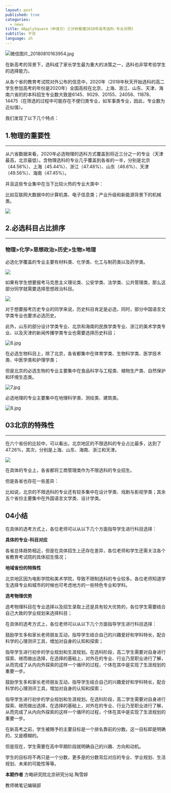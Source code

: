 ```yaml
---
layout: post
published: true
categories:
  - news
title: 《ApplySquare（申请方）三分钟看懂2020年高考选科-专业对照》
subtitle: 干货
language: zh
---
```


![微信图片_20180810163954.jpg]({{site.baseurl}}/image/微信图片_20180810163954.jpg)


在新高考的背景下，选科成了家长学生最为重大的决策之一，选科也非常考验学生的选择能力。

从各个省的教育考试院对外公布的信息中，2020年（2018年秋天开始选科的高二学生参加高考的年份是2020年）全国高校在北京、上海、浙江、山东、天津、海南六省的的本科招生专业数大致是6145、9029、20155、24056、11878、14475（在筛选的过程中可能存在不便归类专业，如军事类专业，因此，专业数为近似值）。

我们发现了以下几个特点：

## **1.物理的重要性**
------------------

从六省数据来看，2020年必选物理的选科方式覆盖到将近三分之一的专业（天津最高，北京最低）。含物理选科的专业几乎覆盖到各省的一半，分别是北京（44.56%）、上海（45.44%）、浙江（47.48%）、山东（46.6%）、天津（49.56%）、海南（47.45%）。

并且这些专业集中在当下比较火热的专业大类中：

比如互联网大数据中的计算机类、电子信息类；产业升级和新能源背景下的机械类。

![]({{site.baseurl}}/image/%E5%BE%AE%E4%BF%A1%E5%9B%BE%E7%89%87_20180810164239.jpg)


## **2.必选科目占比排序**
-----------------------

### **物理>化学>思想政治>历史>生物>地理**

必选化学覆盖的专业主要有材料类、化学类、化工与制药类以及药学类。

![]({{site.baseurl}}/image/4.jpg)

如果有学生想要报考马克思主义理论类、公安学类、法学类、公共管理类，那么这部分同学就需要选择思想政治科目。

![]({{site.baseurl}}/image/5.jpg)

对于想要报考历史专业的同学来说，历史科目肯定是必选，同时，部分中国语言文学类专业也要求必选历史。

此外，山东的部分设计学类专业、北京和海南的民族学类专业、浙江的美术学类专业、以及天津的新闻传播学类专业也需要选择历史科目；

![6.jpg]({{site.baseurl}}/image/6.jpg)


在必选生物科目上，除了北京，各省都集中在体育学类、生物科学类、医学技术类、中医学类和护理学类；

但是北京的必选生物的专业主要集中在食品科学与工程类、植物生产类、自然保护和环境生态类。

![7.jpg]({{site.baseurl}}/image/7.jpg)

必选地理的专业主要集中在地理科学类、测绘类、建筑类。

![8.jpg]({{site.baseurl}}/image/8.jpg)



## 03北京的特殊性
-----------------
在六个省份的比较中，可以看出，北京地区的不限选科的专业占比最多，达到了47.26%，其次，分别是上海、山东、海南、浙江和天津。

![]({{site.baseurl}}/image/%E5%BE%AE%E4%BF%A1%E5%9B%BE%E7%89%87_20180810165019.jpg)

在具体的专业上，各省都将工商管理类作为不限选科的专业招生。

但是各省也存在一些差异：

比如说，北京的不限选科的专业还有较多集中在设计学类、戏剧与影视学类；其余五个省份主要集中在外国语言文学类、设计学类。

## 04小结


在具体的选考方式上，各位老师可以从以下几个方面指导学生进行科目选择：

**具体的专业-科目对应**

各省总体趋势相近，但是在具体招生上还存在差异，各位老师和学生还需关注各个省教育考试院的具体招生情况；

**地域省份的特殊性**

北京地区因为电影学院和美术学院，导致不限制选科的专业较多。各位老师知道学生选择专业和城市的时候也可考虑地方的一些特色专业和学科。

**选考物理优势**

选考物理科目在专业选择以及招生录取上还是具有较大优势的，各位学生需要结合自己大致的学业规划来选择科目；

在具体的选考方式上，各位老师可以从以下几个方面指导学生进行科目选择：

鼓励学生多和家长老师朋友互动，指导学生结合自己的兴趣爱好和学科特长，配合科学的心理测评工具，增加对自身的认知和探索；

指导学生进行初步的学业规划和生涯规划。在选科阶段，高二学生需要对自身进行探索、继而做出选择，在选择的基础上，对外在的专业、行业乃至职业进行了解，从而完成了从内向外探索的这样一个循环的过程，个体在其中是实现了生涯规划的重要一步。

鼓励学生多和家长老师朋友互动，指导学生结合自己的兴趣爱好和学科特长，配合科学的心理测评工具，增加对自身的认知和探索；

指导学生进行初步的学业规划和生涯规划。在选科阶段，高二学生需要对自身进行探索、继而做出选择，在选择的基础上，对外在的专业、行业乃至职业进行了解，从而完成了从内向外探索的这样一个循环的过程，个体在其中是实现了生涯规划的重要一步。

在新高考之前，学生被赐予的主要目标是一个排名靠前的分数。这一目标即是明确的，又是模糊的。

但是现在，学生需要在高中早期阶段就明确自己的兴趣、方向和动机。

学生的目标将不再只是一个分数，更多是的分数背后对应的专业、学业规划、生活规划、未来的可能性等等。



**本期作者**
方略研究院北京研究分站 陶雪婷

教师微笔记编辑部
